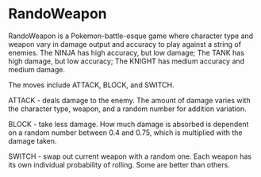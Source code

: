 # RandoWeapon

RandoWeapon is a Pokemon-battle-esque game where character type and weapon vary in damage output and accuracy to play against a string of enemies. The NINJA has high accuracy, but low damage; The TANK has high damage, but low accuracy; The KNIGHT has medium accuracy and medium damage.

The moves include ATTACK, BLOCK, and SWITCH.

ATTACK - deals damage to the enemy. The amount of damage varies with the character type, weapon, and a random number for addition variation.

BLOCK - take less damage. How much damage is absorbed is dependent on a random number between 0.4 and 0.75, which is multiplied with the damage taken.

SWITCH - swap out current weapon with a random one. Each weapon has its own individual probability of rolling. Some are better than others.
